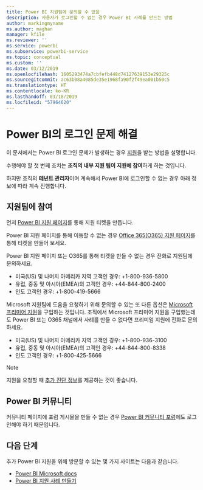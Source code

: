 ```yaml
---
title: Power BI 지원팀에 문의할 수 없음
description: 사용자가 로그인할 수 없는 경우 Power BI 사례를 만드는 방법
author: markingmyname
ms.author: maghan
manager: kfile
ms.reviewer: ''
ms.service: powerbi
ms.subservice: powerbi-service
ms.topic: conceptual
ms.custom: ''
ms.date: 03/12/2019
ms.openlocfilehash: 1605293474a7cbfefb448d74127639153e29325c
ms.sourcegitcommit: ac63b08a4085de35e1968fa90f2f49ea001b50c5
ms.translationtype: HT
ms.contentlocale: ko-KR
ms.lasthandoff: 03/18/2019
ms.locfileid: "57964620"
---
```

# <a name="troubleshooting-sign-in-issues-for-power-bi"></a>Power BI의 로그인 문제 해결

이 문서에서는 Power BI 로그인 문제가 발생하는 경우 [지원](https://powerbi.microsoft.com/support/)을 받는 방법을 설명합니다.

수행해야 할 첫 번째 조치는 **조직의 내부 지원 팀이 지원에 참여**하게 하는 것입니다.

하지만 조직의 **테넌트 관리자**이며 계속해서 Power BI에 로그인할 수 없는 경우 아래 정보에 따라 계속 진행합니다.

## <a name="engage-the-support-team"></a>지원팀에 참여

먼저 [Power BI 지원 페이지](https://powerbi.microsoft.com/en-us/support/)를 통해 지원 티켓을 만듭니다.

Power BI 지원 페이지를 통해 이동할 수 없는 경우 [Office 365(O365) 지원 페이지](https://support.office.com/home/contact)를 통해 티켓을 만들어 보세요.

Power BI 지원 페이지 또는 O365를 통해 티켓을 만들 수 없는 경우 전화로 지원팀에 문의하세요.

* 미국(US) 및 나머지 아메리카 지역 고객인 경우: +1-800-936-5800
* 유럽, 중동 및 아시아(EMEA)의 고객인 경우: +44-844-800-2400
* 인도 고객인 경우: +1-800-419-5666

Microsoft 지원팀에 도움을 요청하기 위해 문의할 수 있는 또 다른 옵션은 [Microsoft 프리미어 지원](https://support.microsoft.com/premier)을 구입하는 것입니다. 조직에서 Microsoft 프리미어 지원을 구입했는데도 Power BI 또는 O365 채널에서 사례를 만들 수 없다면 프리미엄 지원에 전화로 문의하세요.

* 미국(US) 및 나머지 아메리카 지역 고객인 경우: +1-800-936-3100
* 유럽, 중동 및 아시아(EMEA)의 고객인 경우: +44-844-800-8338
* 인도 고객인 경우: +1-800-425-5666

> [!Note]
> 지원을 요청할 때 [추가 진단 정보](service-admin-capturing-additional-diagnostic-information-for-power-bi.md)를 제공하는 것이 좋습니다.

## <a name="power-bi-community"></a>Power BI 커뮤니티

커뮤니티 페이지에 포럼 게시물을 만들 수 없는 경우 [Power BI 커뮤니티 포럼](https://community.powerbi.com/)에도 로그인해야 하기 때문입니다.

## <a name="next-steps"></a>다음 단계

추가 Power BI 지원을 위해 방문할 수 있는 몇 가지 사이트는 다음과 같습니다.

* [Power BI Microsoft docs](https://docs.microsoft.com/power-bi/)
* [Power BI 지원 사례 만들기](https://blogs.msdn.microsoft.com/charles_sterling/2017/12/01/creating-power-bi-support-cases/)